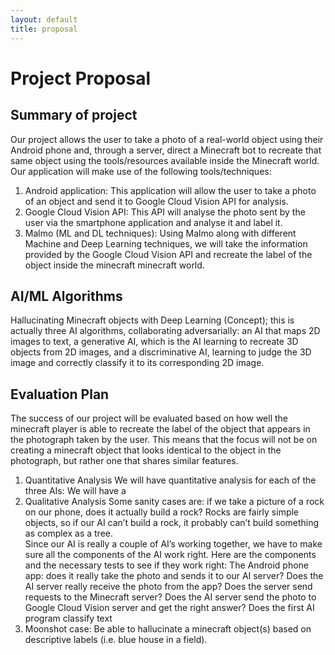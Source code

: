 ```yaml
---
layout: default
title: proposal
---
```


Project Proposal
================

Summary of project
------------------

Our project allows the user to take a photo of a real-world object using their Android phone and, through a server, direct a Minecraft bot to recreate that same object using the tools/resources available inside the Minecraft world. Our application will make use of the following tools/techniques:

1. Android application: This application will allow the user to take a photo of an object and send it to Google Cloud Vision API for analysis.
2. Google Cloud Vision API: This API will analyse the photo sent by the user via the smartphone application and analyse it and label it. 
3. Malmo (ML and DL techniques): Using Malmo along with different Machine and Deep Learning techniques, we will take the information provided by the Google Cloud Vision API and recreate the label of the object inside the minecraft minecraft world.

AI/ML Algorithms
----------------
Hallucinating Minecraft objects with Deep Learning (Concept); this is actually three AI algorithms, collaborating adversarially: an AI that maps 2D images to text, a generative AI, which is the AI learning to recreate 3D objects from 2D images, and a discriminative AI, learning to judge the 3D image and correctly classify it to its corresponding 2D image.

Evaluation Plan
---------------
The success of our project will be evaluated based on how well the minecraft player is able to recreate the label of the object that appears in the photograph taken by the user. This means that the focus will not be on creating a minecraft object that looks identical to the object in the photograph, but rather one that shares similar features.

1. Quantitative Analysis
We will have quantitative analysis for each of the three AIs: We will have a 
2. Qualitative Analysis
Some sanity cases are: if we take a picture of a rock on our phone, does it actually build a rock?  Rocks are fairly simple objects, so if our AI can’t build a rock, it probably can’t build something as complex as a tree.  
Since our AI is really a couple of AI’s working together, we have to make sure all the components of the AI work right. Here are the components and the necessary tests to see if they work right:
The Android phone app: does it really take the photo and sends it to our AI server?
Does the AI server really receive the photo from the app?  Does the server send requests to the Minecraft server?  Does the AI server send the photo to Google Cloud Vision server and get the right answer?
Does the first AI program classify text 
3. Moonshot case: Be able to hallucinate a minecraft object(s) based on descriptive labels (i.e. blue house in a field).
